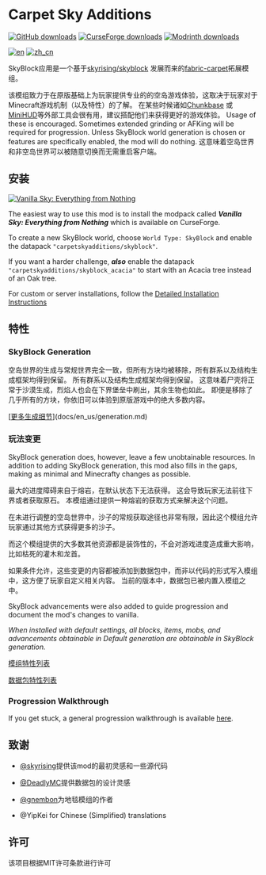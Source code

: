# Carpet Sky Additions

[![GitHub downloads](https://img.shields.io/github/downloads/jsorrell/CarpetSkyAdditions/total?label=Github%20downloads&logo=github)](https://github.com/jsorrell/CarpetSkyAdditions/releases) [![CurseForge downloads](http://cf.way2muchnoise.eu/full_633402_downloads.svg)](https://www.curseforge.com/minecraft/mc-mods/carpet-sky-additions) [![Modrinth downloads](https://img.shields.io/modrinth/dt/3oX3JnAP?label=Modrinth%20Downloads)](https://modrinth.com/mod/carpet-sky-additions)

[![en](https://img.shields.io/badge/lang-en-red.svg)](/README.md) [![zh_cn](https://img.shields.io/badge/lang-zh--cn-yellow.svg)](/docs/zh_cn/README.md)

SkyBlock应用是一个基于[skyrising/skyblock](https://github.com/skyrising/skyblock) 发展而来的[fabric-carpet](https://github.com/gnembon/fabric-carpet)拓展模组。

该模组致力于在原版基础上为玩家提供专业的的空岛游戏体验，这取决于玩家对于Minecraft游戏机制（以及特性）的了解。 在某些时候诸如[Chunkbase](https://www.chunkbase.com/) 或[MiniHUD](https://www.curseforge.com/minecraft/mc-mods/minihud)等外部工具会很有用，建议搭配他们来获得更好的游戏体验。 Usage of these is encouraged. Sometimes extended grinding or AFKing will be required for progression. Unless SkyBlock world generation is chosen or features are specifically enabled, the mod will do nothing. 这意味着空岛世界和非空岛世界可以被随意切换而无需重启客户端。

## 安装

[![Vanilla Sky: Everything from Nothing](http://cf.way2muchnoise.eu/title/624853.svg)](https://www.curseforge.com/minecraft/modpacks/vanilla-sky)

The easiest way to use this mod is to install the modpack called ***Vanilla Sky: Everything from Nothing*** which is available on CurseForge.

To create a new SkyBlock world, choose `World Type: SkyBlock` and enable the datapack `"carpetskyadditions/skyblock"`.

If you want a harder challenge, ***also*** enable the datapack `"carpetskyadditions/skyblock_acacia"` to start with an Acacia tree instead of an Oak tree.

For custom or server installations, follow the [Detailed Installation Instructions](docs/en_us/installation.md)

## 特性

### SkyBlock Generation

空岛世界的生成与常规世界完全一致，但所有方块均被移除，所有群系以及结构生成框架均得到保留。 所有群系以及结构生成框架均得到保留。 这意味着尸壳将正常于沙漠生成，烈焰人也会在下界堡垒中刷出，其余生物也如此。 即便是移除了几乎所有的方块，你依旧可以体验到原版游戏中的绝大多数内容。

[[更多生成细节](generation_cn.md)](docs/en_us/generation.md)

### 玩法变更

SkyBlock generation does, however, leave a few unobtainable resources. In addition to adding SkyBlock generation, this mod also fills in the gaps, making as minimal and Minecrafty changes as possible.

最大的进度障碍来自于熔岩，在默认状态下无法获得。 这会导致玩家无法前往下界或者获取原石。 本模组通过提供一种熔岩的获取方式来解决这个问题。

在未进行调整的空岛世界中，沙子的常规获取途径也非常有限，因此这个模组允许玩家通过其他方式获得更多的沙子。

而这个模组提供的大多数其他资源都是装饰性的，不会对游戏进度造成重大影响，比如枯死的灌木和龙首。

如果条件允许，这些变更的内容都被添加到数据包中，而非以代码的形式写入模组中，这方便了玩家自定义相关内容。 当前的版本中，数据包已被内置入模组之中。

SkyBlock advancements were also added to guide progression and document the mod's changes to vanilla.

*When installed with default settings, all blocks, items, mobs, and advancements obtainable in Default generation are obtainable in SkyBlock generation.*

[模组特性列表](docs/en_us/features.md)

[数据包特性列表](docs/en_us/datapack.md)

### Progression Walkthrough

If you get stuck, a general progression walkthrough is available [here](docs/en_us/progression.md).

## 致谢

- [@skyrising](https://github.com/skyrising/skyblock)提供该mod的最初灵感和一些源代码

- [@DeadlyMC](https://github.com/DeadlyMC/Skyblock-datapack)提供数据包的设计灵感

- [@gnembon](https://github.com/gnembon/fabric-carpet)为地毯模组的作者

- @YipKei for Chinese (Simplified) translations

## 许可

该项目根据MIT许可条款进行许可
